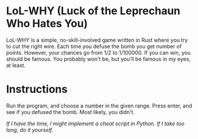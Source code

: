 # **LoL-WHY (Luck of the Leprechaun Who Hates You)**
LoL-WHY is a simple, no-skill-involved
game written in Rust where you try to
cut the right wire. Each time you defuse the bomb you get
number of points. However, your chances go from
1/2 to 1/100000. If you can win, you should be famous.
You probably won't be, but you'll 
be famous in my eyes, at least. 

# Instructions

Run the program, and choose a number in the given range.
Press enter, and see if you defused the bomb. Most likely,
you didn't.

*If I have the time, I might implement a cheat script in
Python. If I take too long, do it yourself.*
